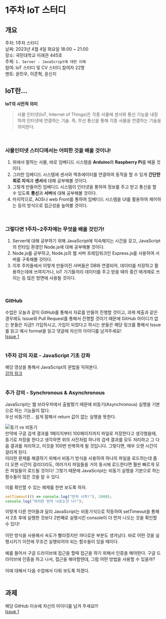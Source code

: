 # 1주차 IoT 스터디
## 개요
주차: 1주차 스터디 <br>
날짜: 2023년 4월 4일 화요일 18:00 ~ 21:00 <br>
장소: 국민대학교 미래관 445호 <br>
주제: `1. Server - JavaScript에 대한 이해` <br>
참여: IoT 스터디 및 CV 스터디 참여자 22명 <br>
멘토: 윤민우, 이준혁, 윤신지 <br>

## IoT란...
__IoT의 사전적 의미__ <br>
> 사물 인터넷(IoT, Internet of Things)은 각종 사물에 센서와 통신 기능을 내장하여 인터넷에 연결하는 기술. 즉, 무선 통신을 통해 각종 사물을 연결하는 기술을 의미한다.

<br>

### 사물인터넷 스터디에서는 어떠한 것을 배울 것이냐!
1. 위에서 말하는 사물, 바로 임베디드 시스템을 **Arduino**와 **Raspberry Pi**를 배울 것이다.
2. 그러한 임베디드 시스템에 센서와 엑츄에이터를 연결하여 동작을 할 수 있게 **간단한 회로 지식**과 **센서**에 대해 공부해볼 것이다.
3. 그렇게 만들어진 임베디드 시스템이 인터넷을 통하여 정보를 주고 받고 통신을 할 수 있도록 **통신**과 **서버**에 대해 공부해볼 것이다.
4. 마지막으로, AOS나 web Front를 통하여 임베디드 시스템을 UI를 활용하여 제어하는 등의 방식으로 접근성을 높여볼 것이다.
<br>

### 그렇다면 1주차~2주차에는 무엇을 배울 것인가!
1. Server에 대해 공부하기 위해 JavaScript에 익숙해지는 시간을 갖고, JavaScript의 런타임 환경인 Node.js에 대해 공부해볼 것이다.
2. Node.js를 공부하고, Node.js의 웹 서버 프레임워크인 Express.js를 사용하여 서버를 구축해볼 것이다.
3. 이후 주차들에서 이렇게 만들어진 서버들은 DB와 연결되어, 데이터를 저장하고 활용하는데에 쓰여지거나, IoT 기기들끼리 데이터를 주고 받을 때의 중간 매개체로 쓰이는 등 많은 방면에 사용될 것이다. 
<br>

### GitHub
수업은 오늘과 같이 GitHub를 통해서 자료를 만들어 진행할 것이고, 과제 제출과 같은 경우에도 Issue와 Pull Request를 통해서 진행할 것이기 때문에 GitHub 아이디가 없는 분들은 지금!! 가입하시고, 가입이 되었다고 하시는 분들은 해당 링크를 통해서 Issue를 읽고 예시 format을 읽고 댓글에 자신의 아이디를 남겨주세요!
<br>
<a href="https://github.com/kmu-koss/2023-1_IoT_Study/issues/1">Issue 1</a>
<br><br>

### 1주차 강의 자료 - JavaScript 기초 강좌
해당 영상을 통해서 JavaScript의 문법을 익혀본다. <br>
<a href="https://www.youtube.com/watch?v=KF6t61yuPCY">강의 링크</a>
<br> <br>

### 추가 강의 - Synchronous & Asynchronous
JavaScript는 웹 브라우저에서 출발했기 때문에 비동기(Asynchronous) 실행을 기본으로 하는 기능들이 많다. <br>
우선 비동기란... 쉽게 말해서 return 값이 없는 실행을 뜻한다. <br>

![동기 vs 비동기](https://velog.velcdn.com/images/kjh950330/post/9cbdd20a-e45b-4b95-9ce5-bf42d229d2dc/1_2b2m8FgTeL01v4bihrNZcg.png)
<br>
만약에 구글 검색 결과를 1페이지부터 100페이지까지 파일로 저장한다고 생각했을때, 동기로 저장을 한다고 생각하면 위의 사진처럼 하나의 검색 결과를 모두 처리하고 그 다음 결과를 처리하고, 이것을 100번 반복하게 될 것입니다. 그렇다면, 매우 오랜 시간이 걸리게 된다.<br>
이러한 문제를 해결하기 위해서 비동기 방식을 사용하여 하나의 파일을 로드하는데 좀 더 오랜 시간이 걸리더라도, 여러가지 파일들을 거의 동시에 로드한다면 훨씬 빠르게 모든 파일들이 로드될 것이다! 그렇기 때문에 JavaScript는 비동기 실행을 기본으로 하는 함수들이 많은 것을 알 수 있다.<br>

이를 확인할 수 있는 예제를 한번 보도록 하자.
<br>

```JavaScript
setTimeout(() => console.log("먼저 시작!"), 2000);
console.log("하지만 먼저 나오는건 나!");
```

이렇게 다른 언어들과 달리 JavaScript는 비동기식으로 작동하여 setTimeout을 통해서 2초 후에 실행한 것보다 2번째로 실행시킨 console이 더 먼저 나오는 것을 확인할 수 있다! <br><br>
이런 방식을 사용해서 속도가 빨라졌지만 까다로운 부분도 생겨났다. 바로 어떤 것을 실행시키기 이전에 무조건 실행되어야 되는 함수들이 있을 때이다. <br><br>
예를 들어서 구글 드라이브에 접근을 할때 접근을 하기 위해서 인증을 해야한다. 구글 드라이브에 인증을 하고 나서, 접근을 해야할텐데, 그럼 어떤 방법을 사용할 수 있을까? <br><br>
이에 대해서 다음 수업에서 다뤄 보도록 하겠다.
<br><br>

## 과제
해당 GitHub 이슈에 자신의 아이디를 남겨 주세요!!! <br>
<a href="https://github.com/kmu-koss/2023-1_IoT_Study/issues/1">Issue 1</a>
